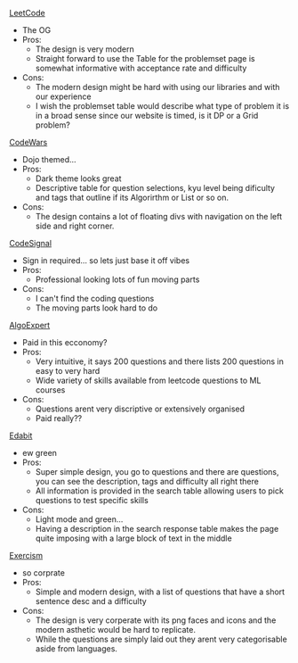 [LeetCode](https://leetcode.com/)
- The OG 
- Pros:
    - The design is very modern
    - Straight forward to use the Table for the problemset page is somewhat informative with acceptance rate and difficulty
- Cons:
    - The modern design might be hard with using our libraries and with our experience
    - I wish the problemset table would describe what type of problem it is in a broad sense since our website is timed, is it DP or a Grid problem?

[CodeWars](https://www.codewars.com/)
- Dojo themed...
- Pros:
    - Dark theme looks great
    - Descriptive table for question selections, kyu level being dificulty and tags that outline if its Algorirthm or List or so on.
- Cons:
    - The design contains a lot of floating divs with navigation on the left side and right corner.

[CodeSignal](https://codesignal.com/)
- Sign in required... so lets just base it off vibes
- Pros:
    - Professional looking lots of fun moving parts
- Cons:
    - I can't find the coding questions 
    - The moving parts look hard to do

[AlgoExpert](https://www.algoexpert.io/product)
- Paid in this ecconomy?
- Pros:
    - Very intuitive, it says 200 questions and there lists 200 questions in easy to very hard
    - Wide variety of skills available from leetcode questions to ML courses
- Cons:
    - Questions arent very discriptive or extensively organised
    - Paid really??

[Edabit](https://edabit.com/)
- ew green
- Pros:
    - Super simple design, you go to questions and there are questions, you can see the description, tags and difficulty all right there
    - All information is provided in the search table allowing users to pick questions to test specific skills
- Cons: 
    - Light mode and green...
    - Having a description in the search response table makes the page quite imposing with a large block of text in the middle

[Exercism](https://exercism.org/)
- so corprate
- Pros:
    - Simple and modern design, with a list of questions that have a short sentence desc and a difficulty 
- Cons:
    - The design is very corperate with its png faces and icons and the modern asthetic would be hard to replicate.
    - While the questions are simply laid out they arent very categorisable aside from languages.